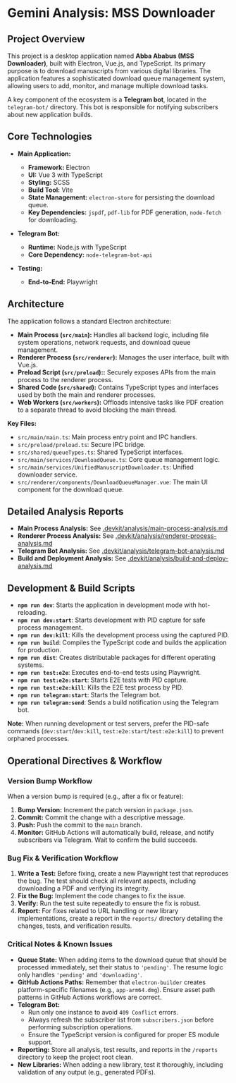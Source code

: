 # Gemini Analysis: MSS Downloader

## Project Overview

This project is a desktop application named **Abba Ababus (MSS Downloader)**, built with Electron, Vue.js, and TypeScript. Its primary purpose is to download manuscripts from various digital libraries. The application features a sophisticated download queue management system, allowing users to add, monitor, and manage multiple download tasks.

A key component of the ecosystem is a **Telegram bot**, located in the `telegram-bot/` directory. This bot is responsible for notifying subscribers about new application builds.

## Core Technologies

- **Main Application:**
  - **Framework:** Electron
  - **UI:** Vue 3 with TypeScript
  - **Styling:** SCSS
  - **Build Tool:** Vite
  - **State Management:** `electron-store` for persisting the download queue.
  - **Key Dependencies:** `jspdf`, `pdf-lib` for PDF generation, `node-fetch` for downloading.

- **Telegram Bot:**
  - **Runtime:** Node.js with TypeScript
  - **Core Dependency:** `node-telegram-bot-api`

- **Testing:**
  - **End-to-End:** Playwright

## Architecture

The application follows a standard Electron architecture:

- **Main Process (`src/main`):** Handles all backend logic, including file system operations, network requests, and download queue management.
- **Renderer Process (`src/renderer`):** Manages the user interface, built with Vue.js.
- **Preload Script (`src/preload`)::** Securely exposes APIs from the main process to the renderer process.
- **Shared Code (`src/shared`):** Contains TypeScript types and interfaces used by both the main and renderer processes.
- **Web Workers (`src/workers`):** Offloads intensive tasks like PDF creation to a separate thread to avoid blocking the main thread.

**Key Files:**
- `src/main/main.ts`: Main process entry point and IPC handlers.
- `src/preload/preload.ts`: Secure IPC bridge.
- `src/shared/queueTypes.ts`: Shared TypeScript interfaces.
- `src/main/services/DownloadQueue.ts`: Core queue management logic.
- `src/main/services/UnifiedManuscriptDownloader.ts`: Unified downloader service.
- `src/renderer/components/DownloadQueueManager.vue`: The main UI component for the download queue.

## Detailed Analysis Reports

-   **Main Process Analysis:** See [.devkit/analysis/main-process-analysis.md](.devkit/analysis/main-process-analysis.md)
-   **Renderer Process Analysis:** See [.devkit/analysis/renderer-process-analysis.md](.devkit/analysis/renderer-process-analysis.md)
-   **Telegram Bot Analysis:** See [.devkit/analysis/telegram-bot-analysis.md](.devkit/analysis/telegram-bot-analysis.md)
-   **Build and Deployment Analysis:** See [.devkit/analysis/build-and-deploy-analysis.md](.devkit/analysis/build-and-deploy-analysis.md)

## Development & Build Scripts

- **`npm run dev`**: Starts the application in development mode with hot-reloading.
- **`npm run dev:start`**: Starts development with PID capture for safe process management.
- **`npm run dev:kill`**: Kills the development process using the captured PID.
- **`npm run build`**: Compiles the TypeScript code and builds the application for production.
- **`npm run dist`**: Creates distributable packages for different operating systems.
- **`npm run test:e2e`**: Executes end-to-end tests using Playwright.
- **`npm run test:e2e:start`**: Starts E2E tests with PID capture.
- **`npm run test:e2e:kill`**: Kills the E2E test process by PID.
- **`npm run telegram:start`**: Starts the Telegram bot.
- **`npm run telegram:send`**: Sends a build notification using the Telegram bot.

**Note:** When running development or test servers, prefer the PID-safe commands (`dev:start`/`dev:kill`, `test:e2e:start`/`test:e2e:kill`) to prevent orphaned processes.

## Operational Directives & Workflow

### Version Bump Workflow
When a version bump is required (e.g., after a fix or feature):
1.  **Bump Version:** Increment the patch version in `package.json`.
2.  **Commit:** Commit the change with a descriptive message.
3.  **Push:** Push the commit to the `main` branch.
4.  **Monitor:** GitHub Actions will automatically build, release, and notify subscribers via Telegram. Wait to confirm the build succeeds.

### Bug Fix & Verification Workflow
1.  **Write a Test:** Before fixing, create a new Playwright test that reproduces the bug. The test should check all relevant aspects, including downloading a PDF and verifying its integrity.
2.  **Fix the Bug:** Implement the code changes to fix the issue.
3.  **Verify:** Run the test suite repeatedly to ensure the fix is robust.
4.  **Report:** For fixes related to URL handling or new library implementations, create a report in the `reports/` directory detailing the changes, tests, and verification results.

### Critical Notes & Known Issues
- **Queue State:** When adding items to the download queue that should be processed immediately, set their status to `'pending'`. The resume logic only handles `'pending'` and `'downloading'`.
- **GitHub Actions Paths:** Remember that `electron-builder` creates platform-specific filenames (e.g., `app-arm64.dmg`). Ensure asset path patterns in GitHub Actions workflows are correct.
- **Telegram Bot:**
    - Run only one instance to avoid `409 Conflict` errors.
    - Always refresh the subscriber list from `subscribers.json` before performing subscription operations.
    - Ensure the TypeScript version is configured for proper ES module support.
- **Reporting:** Store all analysis, test results, and reports in the `/reports` directory to keep the project root clean.
- **New Libraries:** When adding a new library, test it thoroughly, including validation of any output (e.g., generated PDFs).
